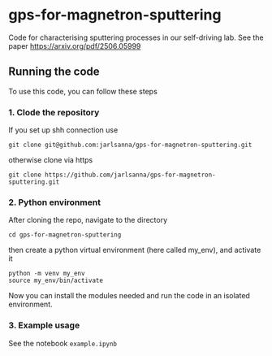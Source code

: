 # gps-for-magnetron-sputtering
Code for characterising sputtering processes in our self-driving lab. See the paper https://arxiv.org/pdf/2506.05999

## Running the code
To use this code, you can follow these steps

### 1. Clode the repository
If you set up shh connection use
```
git clone git@github.com:jarlsanna/gps-for-magnetron-sputtering.git
```
otherwise clone via https
```
git clone https://github.com/jarlsanna/gps-for-magnetron-sputtering.git
```

### 2. Python environment
After cloning the repo, navigate to the directory
```
cd gps-for-magnetron-sputtering
```
then create a python virtual environment (here called my_env), and activate it
```
python -m venv my_env
source my_env/bin/activate
```
Now you can install the modules needed and run the code in an isolated environment. 

### 3. Example usage
See the notebook `example.ipynb`
